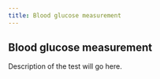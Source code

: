 ```yaml
---
title: Blood glucose measurement
---
```


## Blood glucose measurement

Description of the test will go here.
